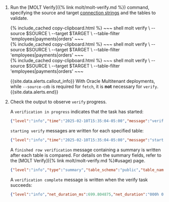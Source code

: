 1. Run the [MOLT Verify]({% link molt/molt-verify.md %}) command, specifying the source and target [connection strings](#connection-strings) and the tables to validate.

	<section class="filter-content" markdown="1" data-scope="postgres">
	{% include_cached copy-clipboard.html %}
	~~~ shell
	molt verify \
	--source $SOURCE \ 
	--target $TARGET \
	--table-filter 'employees|payments|orders'
	~~~
	</section>

	<section class="filter-content" markdown="1" data-scope="mysql">
	{% include_cached copy-clipboard.html %} 
	~~~ shell
	molt verify \
	--source $SOURCE \ 
	--target $TARGET \
	--table-filter 'employees|payments|orders'
	~~~
	</section>

	<section class="filter-content" markdown="1" data-scope="oracle">
	{% include_cached copy-clipboard.html %}
	~~~ shell
	molt verify \
	--source $SOURCE \ 
	--target $TARGET \
	--table-filter 'employees|payments|orders'
	~~~

	{{site.data.alerts.callout_info}}
	With Oracle Multitenant deployments, while `--source-cdb` is required for `fetch`, it is **not** necessary for `verify`.
	{{site.data.alerts.end}}
	</section>

1. Check the output to observe `verify` progress.

	A `verification in progress` indicates that the task has started:

	~~~ json
	{"level":"info","time":"2025-02-10T15:35:04-05:00","message":"verification in progress"}
	~~~

	`starting verify` messages are written for each specified table:

	~~~ json
	{"level":"info","time":"2025-02-10T15:35:04-05:00","message":"starting verify on public.employees, shard 1/1"}
	~~~

	A `finished row verification` message containing a summary is written after each table is compared. For details on the summary fields, refer to the [MOLT Verify]({% link molt/molt-verify.md %}#usage) page.

	~~~ json
	{"level":"info","type":"summary","table_schema":"public","table_name":"employees","num_truth_rows":200004,"num_success":200004,"num_conditional_success":0,"num_missing":0,"num_mismatch":0,"num_extraneous":0,"num_live_retry":0,"num_column_mismatch":0,"time":"2025-02-10T15:35:05-05:00","message":"finished row verification on public.employees (shard 1/1)"}
	~~~

	A `verification complete` message is written when the verify task succeeds:

	~~~ json
	{"level":"info","net_duration_ms":699.804875,"net_duration":"000h 00m 00s","time":"2025-02-10T15:35:05-05:00","message":"verification complete"}
	~~~